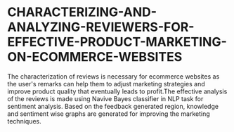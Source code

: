 # CHARACTERIZING-AND-ANALYZING-REVIEWERS-FOR-EFFECTIVE-PRODUCT-MARKETING-ON-ECOMMERCE-WEBSITES
The characterization of reviews is necessary for ecommerce websites as the user's remarks can help them to adjust marketing strategies and improve product quality that eventually leads to profit.The effective analysis of the reviews is made using Navive Bayes classifier in NLP task for sentiment analysis. Based on the feedback generated region, knowledge and sentiment wise graphs are generated for improving the marketing techniques.

